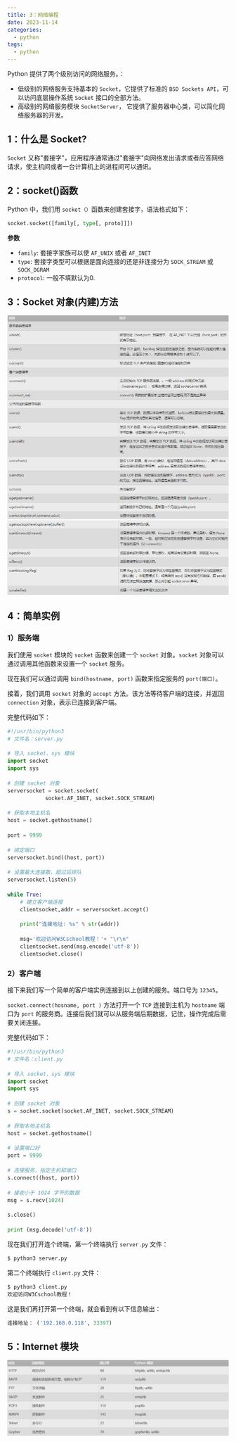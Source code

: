```yaml
---
title: 3：网络编程
date: 2023-11-14  
categories:
  - python
tags:
  - python
---
```


Python 提供了两个级别访问的网络服务。：

- 低级别的网络服务支持基本的 `Socket`，它提供了标准的 `BSD Sockets API`，可以访问底层操作系统 `Socket` 接口的全部方法。
- 高级别的网络服务模块 `SocketServer`， 它提供了服务器中心类，可以简化网络服务器的开发。

## 1：什么是 Socket?
`Socket` 又称"套接字"，应用程序通常通过"套接字"向网络发出请求或者应答网络请求，使主机间或者一台计算机上的进程间可以通讯。

## 2：socket()函数
Python 中，我们用 `socket（）`函数来创建套接字，语法格式如下：
```python
socket.socket([family[, type[, proto]]])

```

**参数**
- `family`: 套接字家族可以使 `AF_UNIX` 或者 `AF_INET`
- `type`: 套接字类型可以根据是面向连接的还是非连接分为 `SOCK_STREAM` 或 `SOCK_DGRAM`
- `protocol`: 一般不填默认为0.

## 3：Socket 对象(内建)方法

![Alt text](./assets/image1.png)
![Alt text](./assets/image2.png)

## 4：简单实例
### 1）服务端
我们使用 `socket` 模块的 `socket` 函数来创建一个 `socket` 对象。`socket` 对象可以通过调用其他函数来设置一个 `socket` 服务。

现在我们可以通过调用 `bind(hostname, port)` 函数来指定服务的 `port(端口)`。

接着，我们调用 `socket` 对象的 `accept` 方法。该方法等待客户端的连接，并返回 `connection` 对象，表示已连接到客户端。

完整代码如下：
```python
#!/usr/bin/python3
# 文件名：server.py

# 导入 socket、sys 模块
import socket
import sys

# 创建 socket 对象
serversocket = socket.socket(
            socket.AF_INET, socket.SOCK_STREAM) 

# 获取本地主机名
host = socket.gethostname()

port = 9999

# 绑定端口
serversocket.bind((host, port))

# 设置最大连接数，超过后排队
serversocket.listen(5)

while True:
    # 建立客户端连接
    clientsocket,addr = serversocket.accept()      

    print("连接地址: %s" % str(addr))
    
    msg='欢迎访问W3Cschool教程！'+ "\r\n"
    clientsocket.send(msg.encode('utf-8'))
    clientsocket.close()
```
### 2）客户端

接下来我们写一个简单的客户端实例连接到以上创建的服务。端口号为 `12345`。

`socket.connect(hosname, port )` 方法打开一个 `TCP` 连接到主机为 `hostname` 端口为 `port` 的服务商。连接后我们就可以从服务端后期数据，记住，操作完成后需要关闭连接。

完整代码如下：

```python
#!/usr/bin/python3
# 文件名：client.py

# 导入 socket、sys 模块
import socket
import sys

# 创建 socket 对象
s = socket.socket(socket.AF_INET, socket.SOCK_STREAM) 

# 获取本地主机名
host = socket.gethostname() 

# 设置端口好
port = 9999

# 连接服务，指定主机和端口
s.connect((host, port))

# 接收小于 1024 字节的数据
msg = s.recv(1024)

s.close()

print (msg.decode('utf-8'))
```

现在我们打开连个终端，第一个终端执行 `server.py` 文件：
```python
$ python3 server.py
```

第二个终端执行 `client.py` 文件：
```python
$ python3 client.py 
欢迎访问W3Cschool教程！
```

这是我们再打开第一个终端，就会看到有以下信息输出：

```python
连接地址： ('192.168.0.118', 33397)
```

## 5：Internet 模块

![Alt text](./assets/image3.png)



